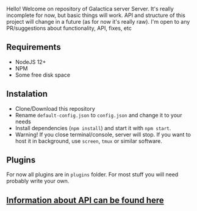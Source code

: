 Hello! Welcome on repository of Galactica server Server. It's really incomplete for now, but basic things will work. API and structure of this project will change in a future (as for now it's really raw).
I'm open to any PR/suggestions about functionality, API, fixes, etc

## Requirements
- NodeJS 12+
- NPM
- Some free disk space

## Instalation
* Clone/Download this repository
* Rename `default-config.json` to `config.json` and change it to your needs
* Install dependencies (`npm install`) and start it with `npm start`.
* Warning! If you close terminal/console, server will stop. If you want to host it in background, use `screen`, `tmux` or similar software.

## Plugins
For now all plugins are in `plugins` folder. For most stuff you will need probably write your own.

## [Information about API can be found here](https://github.com/levlups/Galactica_Server/blob/main/API.md)
